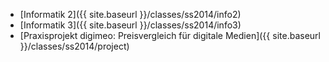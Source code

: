
*   [Informatik 2]({{ site.baseurl }}/classes/ss2014/info2)
*   [Informatik 3]({{ site.baseurl }}/classes/ss2014/info3)
*   [Praxisprojekt digimeo: Preisvergleich für digitale Medien]({{ site.baseurl }}/classes/ss2014/project)
